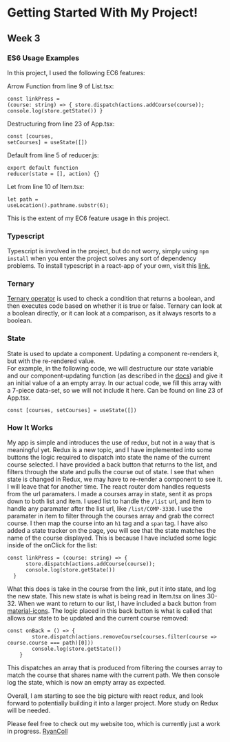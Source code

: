 # Getting Started With My Project!

## Week 3


### ES6 Usage Examples

In this project, I used the following EC6 features:

Arrow Function from line 9 of List.tsx: <pre><code>const linkPress = (course: string) => {
        store.dispatch(actions.addCourse(course));
        console.log(store.getState())
  }</code></pre>

Destructuring from line 23 of App.tsx: <pre><code>const [courses, setCourses] = useState([])</code></pre>

Default from line 5 of reducer.js: <pre><code>export default function reducer(state = [], action) {}</code></pre>

Let from line 10 of Item.tsx: <pre><code>let path = useLocation().pathname.substr(6);</code></pre>

This is the extent of my EC6 feature usage in this project.

### Typescript

Typescript is involved in the project, but do not worry, simply using ```npm install``` when you enter the project solves any sort of dependency problems. To install typescript in a react-app of your own, visit this [link.](https://create-react-app.dev/docs/adding-typescript/)

### Ternary

[Ternary operator](https://developer.mozilla.org/en-US/docs/Web/JavaScript/Reference/Operators/Conditional_Operator) is used to check a condition that returns a boolean, and then executes code based on whether it is true or false. Ternary can look at a boolean directly, or it can look at a comparison, as it always resorts to a boolean. 

### State

State is used to update a component. Updating a component re-renders it, but with the re-rendered value. </br>
For example, in the following code, we will destructure our state variable and our component-updating function (as described in the [docs](https://reactjs.org/docs/hooks-state.html)) and give it an initial value of a an empty array. In our actual code, we fill this array with a 7-piece data-set, so we will not include it here. Can be found on line 23 of App.tsx.
</br>

<code>const [courses, setCourses] = useState([])</code>

### How It Works

My app is simple and introduces the use of redux, but not in a way that is meaningful yet. Redux is a new topic, and I have implemented into some buttons the logic required to dispatch into state the name of the current course selected. I have provided a back button that returns to the list, and filters through the state and pulls the course out of state. I see that when state is changed in Redux, we may have to re-render a component to see it. I will leave that for another time. The react router dom handles requests from the url paramaters. I made a courses array in state, sent it as props down to both list and item. I used list to handle the ``` /list ``` url, and item to handle any paramater after the list url, like ``` /list/COMP-3330 ```. I use the paramater in item to filter through the courses array and grab the correct course. I then map the course into an ``` h1 ``` tag and a ``` span ``` tag.
I have also added a state tracker on the page, you will see that the state matches the name of the course displayed. This is because I have included some logic inside of the onClick for the list: 

<pre><code>const linkPress = (course: string) => {
      store.dispatch(actions.addCourse(course));
      console.log(store.getState())
  }</code></pre>
  
What this does is take in the course from the link, put it into state, and log the new state. This new state is what is being read in Item.tsx on lines 30-32. When we want to return to our list, I have included a back button from [material-icons](https://mui.com/components/material-icons/). The logic placed in this back button is what is called that allows our state to be updated and the current course removed:

<pre><code>const onBack = () => {
        store.dispatch(actions.removeCourse(courses.filter(course => course.course === path)[0]))
        console.log(store.getState())
    }</code></pre>

This dispatches an array that is produced from filtering the courses array to match the course that shares name with the current path. We then console log the state, which is now an empty array as expected.

Overall, I am starting to see the big picture with react redux, and look forward to potentially building it into a larger project. More study on Redux will be needed.

Please feel free to check out my website too, which is currently just a work in progress. [RyanColl](https://www.rcoll-dev.com)